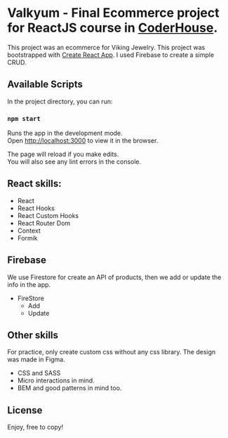 # Valkyum - Final Ecommerce project for ReactJS course in [CoderHouse](https://coderhouse.com).

This project was an ecommerce for Viking Jewelry.
This project was bootstrapped with [Create React App](https://github.com/facebook/create-react-app). I used Firebase to create a simple CRUD.

## Available Scripts

In the project directory, you can run:

### `npm start`

Runs the app in the development mode.\
Open [http://localhost:3000](http://localhost:3000) to view it in the browser.

The page will reload if you make edits.\
You will also see any lint errors in the console.

## React skills:

- React
- React Hooks
- React Custom Hooks
- React Router Dom
- Context
- Formik

## Firebase

We use Firestore for create an API of products, then we add or update the info in the app.

- FireStore
	- Add
	- Update

## Other skills

For practice, only create custom css without any css library. The design was made in Figma.

- CSS and SASS
- Micro interactions in mind.
- BEM and good patterns in mind too.

## License

Enjoy, free to copy!
